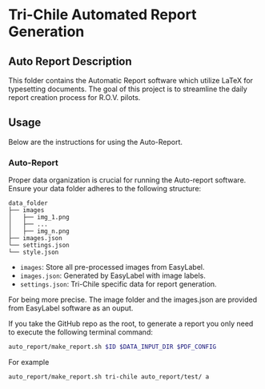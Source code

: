 # Tri-Chile Automated Report Generation

## Auto Report Description

This folder contains the Automatic Report software which utilize LaTeX for typesetting documents. The goal of this project is to streamline the daily report creation process for R.O.V. pilots.

## Usage

Below are the instructions for using the Auto-Report.

### Auto-Report

Proper data organization is crucial for running the Auto-report software. Ensure your data folder adheres to the following structure:

```plaintext
data_folder
├── images
│   ├── img_1.png
│   ├── ...
│   ├── img_n.png
├── images.json
└── settings.json
└── style.json
```

- `images`: Store all pre-processed images from EasyLabel.
- `images.json`: Generated by EasyLabel with image labels.
- `settings.json`: Tri-Chile specific data for report generation.

For being more precise. The image folder and the images.json are provided from EasyLabel software as an ouput.

If you take the GitHub repo as the root, to generate a report you only need to execute the following terminal command:

```bash	
auto_report/make_report.sh $ID $DATA_INPUT_DIR $PDF_CONFIG 
```

For example

```bash	
auto_report/make_report.sh tri-chile auto_report/test/ a
```